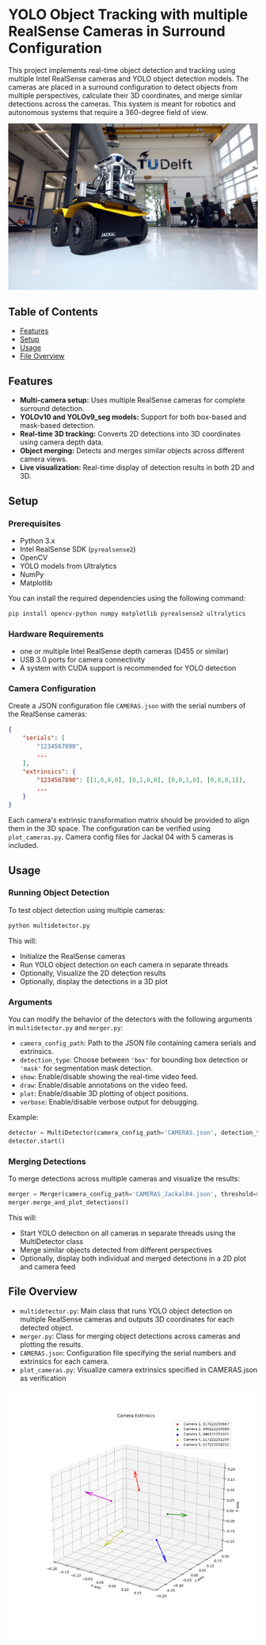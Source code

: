 # YOLO Object Tracking with multiple RealSense Cameras in Surround Configuration

This project implements real-time object detection and tracking using multiple Intel RealSense cameras and YOLO object detection models. The cameras are placed in a surround configuration to detect objects from multiple perspectives, calculate their 3D coordinates, and merge similar detections across the cameras. This system is meant for robotics and autonomous systems that require a 360-degree field of view.

![Jackal 04](images/1713355382417.png)

## Table of Contents
- [Features](#features)
- [Setup](#setup)
- [Usage](#usage)
- [File Overview](#file-overview)

## Features
- **Multi-camera setup:** Uses multiple RealSense cameras for complete surround detection.
- **YOLOv10 and YOLOv9_seg models:** Support for both box-based and mask-based detection.
- **Real-time 3D tracking:** Converts 2D detections into 3D coordinates using camera depth data.
- **Object merging:** Detects and merges similar objects across different camera views.
- **Live visualization:** Real-time display of detection results in both 2D and 3D.
  
## Setup
### Prerequisites
- Python 3.x
- Intel RealSense SDK (`pyrealsense2`)
- OpenCV
- YOLO models from Ultralytics
- NumPy
- Matplotlib

You can install the required dependencies using the following command:
```bash
pip install opencv-python numpy matplotlib pyrealsense2 ultralytics
```

### Hardware Requirements
- one or multiple Intel RealSense depth cameras (D455 or similar)
- USB 3.0 ports for camera connectivity
- A system with CUDA support is recommended for YOLO detection

### Camera Configuration
Create a JSON configuration file `CAMERAS.json` with the serial numbers of the RealSense cameras:

```json
{
    "serials": [
        "1234567890",
        ...
    ],
    "extrinsics": {
        "1234567890": [[1,0,0,0], [0,1,0,0], [0,0,1,0], [0,0,0,1]],
        ...
    }
}
```

Each camera's extrinsic transformation matrix should be provided to align them in the 3D space. 
The configuration can be verified using `plot_cameras.py`. Camera config files for Jackal 04 with 5 cameras is included. 

## Usage
### Running Object Detection
To test object detection using multiple cameras:

```bash
python multidetector.py
```

This will:
- Initialize the RealSense cameras
- Run YOLO object detection on each camera in separate threads
- Optionally, Visualize the 2D detection results
- Optionally, display the detections in a 3D plot

### Arguments
You can modify the behavior of the detectors with the following arguments in `multidetector.py` and `merger.py`:
- `camera_config_path`: Path to the JSON file containing camera serials and extrinsics.
- `detection_type`: Choose between `'box'` for bounding box detection or `'mask'` for segmentation mask detection.
- `show`: Enable/disable showing the real-time video feed.
- `draw`: Enable/disable annotations on the video feed.
- `plot`: Enable/disable 3D plotting of object positions.
- `verbose`: Enable/disable verbose output for debugging.

Example:
```python
detector = MultiDetector(camera_config_path='CAMERAS.json', detection_type='box', show=True, draw=True, plot=False, verbose=False)
detector.start()
```

### Merging Detections
To merge detections across multiple cameras and visualize the results:

```python
merger = Merger(camera_config_path='CAMERAS_Jackal04.json', threshold=0.35, show=True, plot=True)
merger.merge_and_plot_detections()
```

This will:
- Start YOLO detection on all cameras in separate threads using the MultiDetector class
- Merge similar objects detected from different perspectives
- Optionally, display both individual and merged detections in a 2D plot and camera feed


## File Overview
- `multidetector.py`: Main class that runs YOLO object detection on multiple RealSense cameras and outputs 3D coordinates for each detected object.
- `merger.py`: Class for merging object detections across cameras and plotting the results.
- `CAMERAS.json`: Configuration file specifying the serial numbers and extrinsics for each camera.
- `plot_cameras.py`: Visualize camera extrinsics specified in CAMERAS.json as verification

![plot_cameras.py example](images/camera_config.png)
